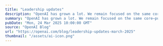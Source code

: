 ```yaml
---
title: "Leadership updates"
description: "OpenAI has grown a lot. We remain focused on the same core—pursuing frontier AI research that accelerates human progress–but we now also deliver products used by hundreds of millions of people."
summary: "OpenAI has grown a lot. We remain focused on the same core—pursuing frontier AI research that accelerates human progress–but we now also deliver products used by hundreds of millions of people."
pubDate: "Mon, 24 Mar 2025 10:00:00 GMT"
source: "OpenAI Blog"
url: "https://openai.com/blog/leadership-updates-march-2025"
thumbnail: "/assets/ai-icon.png"
---
```


